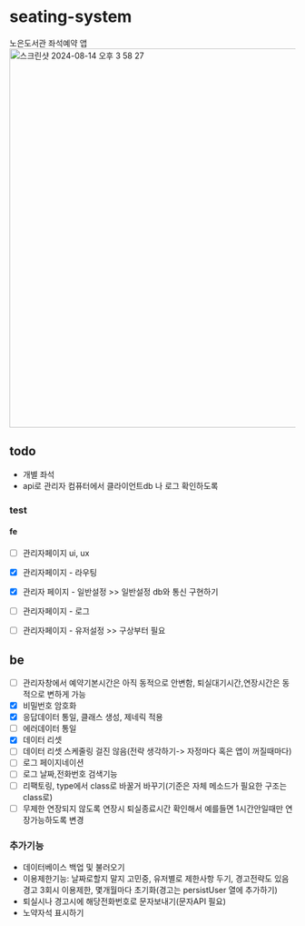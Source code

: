 # seating-system
노은도서관 좌석예약 앱
<img width="666" alt="스크린샷 2024-08-14 오후 3 58 27" src="https://github.com/user-attachments/assets/b4ad7c44-0eb2-4cc5-9b86-dbd98153331e">
## todo
- 개별 좌석 
- api로 관리자 컴퓨터에서 클라이언트db 나 로그 확인하도록



### test

#### fe
- [ ] 관리자페이지 ui, ux
- [x] 관리자페이지 - 라우팅
- [x] 관리자 페이지 - 일반설정 >> 일반설정 db와 통신 구현하기
- [ ] 관리자페이지 - 로그
- [ ] 관리자페이지 - 유저설정 >> 구상부터 필요


## be
- [ ] 관리자창에서 예약기본시간은 아직 동적으로 안변함, 퇴실대기시간,연장시간은 동적으로 변하게 가능
- [x] 비밀번호 암호화
- [x] 응답데이터 통일, 클래스 생성, 제네릭 적용
- [ ] 에러데이터 통일
- [x] 데이터 리셋
- [ ] 데이터 리셋 스케줄링 걸진 않음(전략 생각하기-> 자정마다 혹은 앱이 꺼질때마다)
- [ ] 로그 페이지네이션
- [ ] 로그 날짜,전화번호 검색기능
- [ ] 리팩토링, type에서 class로 바꿀거 바꾸기(기준은 자체 메소드가 필요한 구조는 class로)
- [ ] 무제한 연장되지 않도록 연장시 퇴실종료시간 확인해서 예를들면 1시간안일때만 연장가능하도록 변경
### 추가기능
- 데이터베이스 백업 및 불러오기
- 이용제한기능: 날짜로할지 말지 고민중, 유저별로 제한사항 두기, 경고전략도 있음 경고 3회시 이용제한, 몇개월마다 초기화(경고는 persistUser 열에 추가하기)
- 퇴실시나 경고시에 해당전화번호로 문자보내기(문자API 필요)
- 노약자석 표시하기
